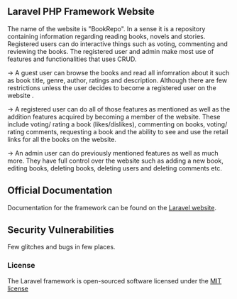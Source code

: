 ## Laravel PHP Framework Website

The name of the website is "BookRepo". In a sense it is a repository containing information regarding reading books, novels and stories. Registered users can do interactive things such as voting, commenting and reviewing the books. The registered user and admin make most use of features and functionalities that uses CRUD.

-> A guest user can browse the books and read all infomration about it such as book title, genre, author, ratings and description.      Although there are few restrictions unless the user decides to become a registered user on the website .

-> A registered user can do all of those features as mentioned as well as the addition features acquired by becoming a member of the website. These include voting/ rating a book (likes/dislikes), commenting on books, voting/ rating comments, requesting a book and the ability to see and use the retail links for all the books on the website.

-> An admin user can do previously mentioned features as well as much more. They have full control over the website such as adding a new book, editing books, deleting books, deleting users and deleting comments etc. 




## Official Documentation

Documentation for the framework can be found on the [Laravel website](http://laravel.com/docs).


## Security Vulnerabilities

Few glitches and bugs in few places.

### License

The Laravel framework is open-sourced software licensed under the [MIT license](http://opensource.org/licenses/MIT)
